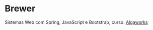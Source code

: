 # Brewer
  Sistemas Web com Spring, JavaScript e Bootstrap, curso: [Algaworks](http://www.algaworks.com)
